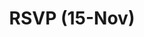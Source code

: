 ---
title: "RSVP (15-Nov)"
weight: 99
header_menu: true
external: https://docs.google.com/forms/d/e/1FAIpQLScQd55GTTCP39sZiMm8NV5O72NY3x9jtCs84lB591-Bu4fviw/viewform?usp=sf_link
---